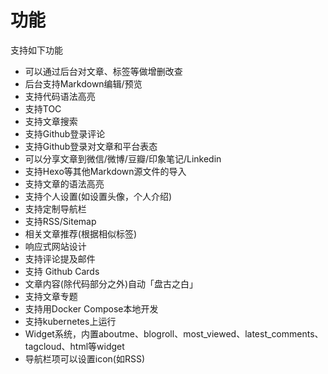 # 功能

支持如下功能

* 可以通过后台对文章、标签等做增删改查
* 后台支持Markdown编辑/预览
* 支持代码语法高亮
* 支持TOC
* 支持文章搜索
* 支持Github登录评论
* 支持Github登录对文章和平台表态
* 可以分享文章到微信/微博/豆瓣/印象笔记/Linkedin
* 支持Hexo等其他Markdown源文件的导入
* 支持文章的语法高亮
* 支持个人设置(如设置头像，个人介绍)
* 支持定制导航栏
* 支持RSS/Sitemap
* 相关文章推荐(根据相似标签)
* 响应式网站设计
* 支持评论提及邮件
* 支持 Github Cards
* 文章内容(除代码部分之外)自动「盘古之白」
* 支持文章专题
* 支持用Docker Compose本地开发
* 支持kubernetes上运行
* Widget系统，内置aboutme、blogroll、most\_viewed、latest\_comments、tagcloud、html等widget
* 导航栏项可以设置icon(如RSS)
